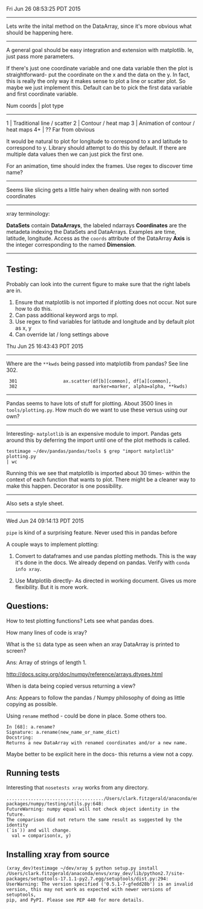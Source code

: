 Fri Jun 26 08:53:25 PDT 2015

---

Lets write the inital method on the DataArray, since it's more obvious what
should be happening here.

---

A general goal should be easy integration and extension with matplotlib.
Ie, just pass more parameters.

If there's just one coordinate variable and one data variable then the plot
is straightforward- put the coordinate on the x and the data on the y.
In fact, this is really the only way it makes sense to plot a line or
scatter plot. So maybe we just implement this. Default can be to pick the
first data variable and first coordinate variable.

Num coords  |   plot type
--- ------  -   ---- ----
1           |   Traditional line / scatter
2           |   Contour / heat map
3           |   Animation of contour / heat maps
4+          |   ?? Far from obvious

It would be natural to plot for longitude to correspond to x and 
latitude to correspond to y. Library should attempt to do this by default.
If there are multiple data values then we can just pick the first one.

For an animation, time should index the frames. Use regex to discover time
name?

---

Seems like slicing gets a little hairy when dealing with non sorted
coordinates

---

xray terminology:

__DataSets__ contain __DataArrays__, the labeled ndarrays
__Coordinates__ are the metadeta indexing the DataSets and DataArrays. 
Examples are time, latitude, longitude.
Access as the `coords` attribute of the DataArray
__Axis__ is the integer corresponding to the named __Dimension__.


---

## Testing:

Probably can look into the current figure to make sure that the right
labels are in.

1. Ensure that matplotlib is not imported if plotting does not occur. Not
   sure how to do this.
2. Can pass additional keyword args to mpl.
3. Use regex to find variables for latitude and longitude and by default
   plot as x, y
4. Can override lat / long settings above

Thu Jun 25 16:43:43 PDT 2015

---

Where are the `**kwds` being passed into matplotlib from pandas?
See line 302.

```
 301                 ax.scatter(df[b][common], df[a][common],
 302                            marker=marker, alpha=alpha, **kwds)
```

---

Pandas seems to have lots of stuff for plotting. About 3500 lines in 
`tools/plotting.py`. How much do we want to use these versus using our own?

---

Interesting- `matplotlib` is an expensive module to import. 
Pandas gets around this by deferring the import until one of the plot
methods is called.

```
testimage ~/dev/pandas/pandas/tools $ grep "import matplotlib" plotting.py
| wc
```

Running this we see that matplotlib is imported about 30 times- within the
context of each function that wants to plot.
There might be a cleaner way to make this happen. Decorator is one
possibility.

---

Also sets a style sheet.

---

Wed Jun 24 09:14:13 PDT 2015

`pipe` is kind of a surprising feature. Never used this in pandas before

A couple ways to implement plotting:

1) Convert to dataframes and use pandas plotting methods.
This is the way it's done in the docs.
We already depend on pandas. Verify with `conda info xray`.

2) Use Matplotlib directly- As directed in working document. Gives us more
flexibility. But it is more work.


## Questions:

How to test plotting functions? Lets see what pandas does.

How many lines of code is xray?

What is the `S1` data type as seen when an xray DataArray is printed to
screen?

Ans: Array of strings of length 1.

http://docs.scipy.org/doc/numpy/reference/arrays.dtypes.html

When is data being copied versus returning a view?

Ans: Appears to follow the pandas / Numpy philosophy of doing as little copying
as possible.

Using `rename` method - could be done in place. Some others too.

```
In [68]: a.rename?
Signature: a.rename(new_name_or_name_dict)
Docstring:
Returns a new DataArray with renamed coordinates and/or a new name.
```

Maybe better to be explicit here in the docs- this returns a view not
a copy.

## Running tests

Interesting that `nosetests xray` works from any directory.

```
..................................../Users/clark.fitzgerald/anaconda/envs/xray_dev/lib/python2.7/site-packages/numpy/testing/utils.py:648:
FutureWarning: numpy equal will not check object identity in the future.
The comparison did not return the same result as suggested by the identity
(`is`)) and will change.
  val = comparison(x, y)
```

## Installing xray from source

```
(xray_dev)testimage ~/dev/xray $ python setup.py install
/Users/clark.fitzgerald/anaconda/envs/xray_dev/lib/python2.7/site-packages/setuptools-17.1.1-py2.7.egg/setuptools/dist.py:294:
UserWarning: The version specified ('0.5.1-7-gfedd28b') is an invalid
version, this may not work as expected with newer versions of setuptools,
pip, and PyPI. Please see PEP 440 for more details.
```
